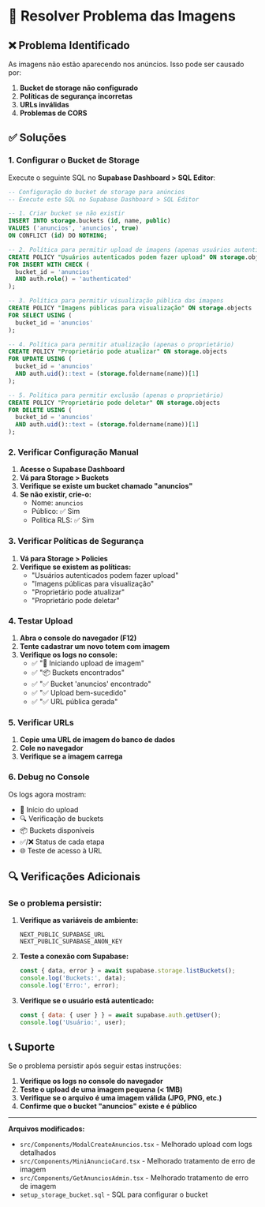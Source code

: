 # 🔧 Resolver Problema das Imagens

## ❌ Problema Identificado

As imagens não estão aparecendo nos anúncios. Isso pode ser causado por:

1. **Bucket de storage não configurado**
2. **Políticas de segurança incorretas**
3. **URLs inválidas**
4. **Problemas de CORS**

## ✅ Soluções

### 1. Configurar o Bucket de Storage

Execute o seguinte SQL no **Supabase Dashboard > SQL Editor**:

```sql
-- Configuração do bucket de storage para anúncios
-- Execute este SQL no Supabase Dashboard > SQL Editor

-- 1. Criar bucket se não existir
INSERT INTO storage.buckets (id, name, public)
VALUES ('anuncios', 'anuncios', true)
ON CONFLICT (id) DO NOTHING;

-- 2. Política para permitir upload de imagens (apenas usuários autenticados)
CREATE POLICY "Usuários autenticados podem fazer upload" ON storage.objects
FOR INSERT WITH CHECK (
  bucket_id = 'anuncios' 
  AND auth.role() = 'authenticated'
);

-- 3. Política para permitir visualização pública das imagens
CREATE POLICY "Imagens públicas para visualização" ON storage.objects
FOR SELECT USING (
  bucket_id = 'anuncios'
);

-- 4. Política para permitir atualização (apenas o proprietário)
CREATE POLICY "Proprietário pode atualizar" ON storage.objects
FOR UPDATE USING (
  bucket_id = 'anuncios' 
  AND auth.uid()::text = (storage.foldername(name))[1]
);

-- 5. Política para permitir exclusão (apenas o proprietário)
CREATE POLICY "Proprietário pode deletar" ON storage.objects
FOR DELETE USING (
  bucket_id = 'anuncios' 
  AND auth.uid()::text = (storage.foldername(name))[1]
);
```

### 2. Verificar Configuração Manual

1. **Acesse o Supabase Dashboard**
2. **Vá para Storage > Buckets**
3. **Verifique se existe um bucket chamado "anuncios"**
4. **Se não existir, crie-o:**
   - Nome: `anuncios`
   - Público: ✅ Sim
   - Política RLS: ✅ Sim

### 3. Verificar Políticas de Segurança

1. **Vá para Storage > Policies**
2. **Verifique se existem as políticas:**
   - "Usuários autenticados podem fazer upload"
   - "Imagens públicas para visualização"
   - "Proprietário pode atualizar"
   - "Proprietário pode deletar"

### 4. Testar Upload

1. **Abra o console do navegador (F12)**
2. **Tente cadastrar um novo totem com imagem**
3. **Verifique os logs no console:**
   - ✅ "🚀 Iniciando upload de imagem"
   - ✅ "📦 Buckets encontrados"
   - ✅ "✅ Bucket 'anuncios' encontrado"
   - ✅ "✅ Upload bem-sucedido"
   - ✅ "✅ URL pública gerada"

### 5. Verificar URLs

1. **Copie uma URL de imagem do banco de dados**
2. **Cole no navegador**
3. **Verifique se a imagem carrega**

### 6. Debug no Console

Os logs agora mostram:
- 🚀 Início do upload
- 🔍 Verificação de buckets
- 📦 Buckets disponíveis
- ✅/❌ Status de cada etapa
- 🌐 Teste de acesso à URL

## 🔍 Verificações Adicionais

### Se o problema persistir:

1. **Verifique as variáveis de ambiente:**
   ```
   NEXT_PUBLIC_SUPABASE_URL
   NEXT_PUBLIC_SUPABASE_ANON_KEY
   ```

2. **Teste a conexão com Supabase:**
   ```javascript
   const { data, error } = await supabase.storage.listBuckets();
   console.log('Buckets:', data);
   console.log('Erro:', error);
   ```

3. **Verifique se o usuário está autenticado:**
   ```javascript
   const { data: { user } } = await supabase.auth.getUser();
   console.log('Usuário:', user);
   ```

## 📞 Suporte

Se o problema persistir após seguir estas instruções:

1. **Verifique os logs no console do navegador**
2. **Teste o upload de uma imagem pequena (< 1MB)**
3. **Verifique se o arquivo é uma imagem válida (JPG, PNG, etc.)**
4. **Confirme que o bucket "anuncios" existe e é público**

---

**Arquivos modificados:**
- `src/Components/ModalCreateAnuncios.tsx` - Melhorado upload com logs detalhados
- `src/Components/MiniAnuncioCard.tsx` - Melhorado tratamento de erro de imagem
- `src/Components/GetAnunciosAdmin.tsx` - Melhorado tratamento de erro de imagem
- `setup_storage_bucket.sql` - SQL para configurar o bucket 